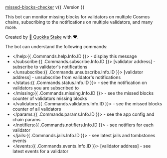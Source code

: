 [missed-blocks-checker](<https://github.com/QuokkaStake/missed-blocks-checker>) v{{ .Version }}

This bot can monitor missing blocks for validators on multiple Cosmos chains,
subscribing to the notifications on multiple validators, and many more.

Created by [🐹 Quokka Stake](<https://quokkastake.io>) with ❤️.

The bot can understand the following commands:
- </help:{{ .Commands.help.Info.ID }}> - display this message
- </subscribe:{{ .Commands.subscribe.Info.ID }}> [validator address] - subscribe to validator's notifications
- </unsubscribe:{{ .Commands.unsubscribe.Info.ID }}> [validator address] - unsubscribe from validator's notifications
- </status:{{ .Commands.status.Info.ID }}> - see the notification on validators you are subscribed to
- </missing:{{ .Commands.missing.Info.ID }}> - see the missed blocks counter of validators missing blocks
- </validators:{{ .Commands.validators.Info.ID }}> - see the missed blocks counter of all validators
- </params:{{ .Commands.params.Info.ID }}> - see the app config and chain params
- </notifiers:{{ .Commands.notifiers.Info.ID }}> - see notifiers for each validator
- </jails:{{ .Commands.jails.Info.ID }}> - see latest jails and tombstones events
- </events:{{ .Commands.events.Info.ID }}> [validator address] - see latest events for a validator
